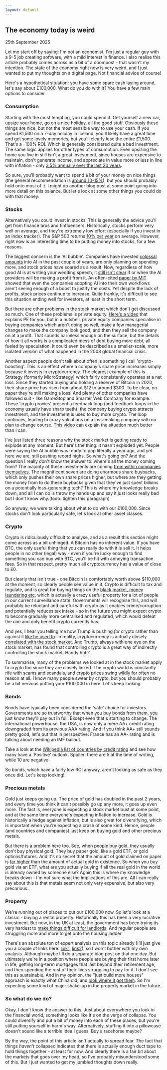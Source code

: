 ```yaml
---
layout: default
---
```


## The economy today is weird
25th September 2025

Let me start off by saying: I'm not an economist. I'm just a regular guy with a 9-5 job creating software, with a mild interest in finance. I also realise this article probably comes across as a bit of a doompost - that wasn't my intention. The state of the economy right now is very weird, and I just wanted to put my thoughts on a digital page. Not financial advice of course!

Here's a hypothetical situation: you have some spare cash laying around, let's say about £100,000. What do you do with it? You have a few main options to consider.

### Consumption

Starting with the most tempting, you could spend it. Get yourself a new car, upsize your home, go on a nice holiday, all the good stuff. Obviously these things are nice, but not the most sensible way to use your cash. If you spend £1,500 on a 7-day holiday in Iceland, you'll likely have a great time and get some lovely memories, but you'll clearly lose the entire £1,500. That's a -100% ROI. Which is generally considered quite a bad investment. The same logic applies for other types of consumption. Even upsizing the home you live in still isn't a great investment, since houses are expensive to maintain, don't generate income, and appreciate in value more or less in line with inflation - only [3.5% annually over the last 20 years](https://www.propertyinvestmentproject.co.uk/property-statistics/nationwide-average-house-price/).

So sure, you'll probably want to spend a bit of your money on nice things (the general recommendation is [around 10-15%](https://irsmedic.com/the-ultimate-budgeting-guide-for-lottery-winners-to-keep-wealth/)), but you should probably hold onto most of it. I might do another blog post at some point going into more detail on this balance. But let's look at some other things you could do with that money.

### Stocks

Alternatively you could invest in stocks. This is generally the advice you'll get from finance bros and finfluencers. Historically, stocks perform very well on average, and they're extremely low effort (especially if you invest in an index tracker). The S&P 500 returns [10% per year](https://www.officialdata.org/us/stocks/s-p-500/1928?amount=100&endYear=2025) on average. However, right now is an interesting time to be putting money into stocks, for a few reasons.

The biggest concern is the 'AI bubble'. Companies have invested [colossal amounts](https://www.svcp.com/big-techs-400-billion-ai-spending-spree-just-got-wall-streets-blessing/#:~:text=Alphabet's%20Google%2C%20Microsoft%2C%20Amazon%2C,to%20boost%20outlays%20even%20more.) into AI in the past couple of years, are only planning on spending more, and stock prices have soared as a result. Now, regardless of how good AI is at writing your wedding speech, it [still isn't clear](https://www.goldmansachs.com/insights/articles/will-the-1-trillion-of-generative-ai-investment-pay-off) if or when the AI providers will be making a profit from it. An often-cited [paper by MIT](https://mlq.ai/media/quarterly_decks/v0.1_State_of_AI_in_Business_2025_Report.pdf) showed that even the companies adopting AI into their own workflows aren't seeing enough of a boost to justify the costs. Yet despite the lack of profits, stock prices continue to increase. Quite frankly, it's difficult to see this situation ending well for investors, at least in the short term.

But there are other problems in the stock market which don't get discussed so much. One of these problems is private equity. [Here's a video](https://www.youtube.com/watch?v=aGEGE3po_Qc) that explains PE for you, but in a nutshell, private equity companies specialise in buying companies which aren't doing so well, make a few managerial changes to make the company look good, and then they sell the company on at a profit. That sounds harmless enough on the surface, but the details of how it all works is a complicated mess of debt buying more debt, all fueled by speculation. It could even be described as a smaller-scale, more isolated version of what happened in the 2008 global financial crisis.

Another aspect people don't talk about often is something I call 'crypto-boosting'. This is an effect where a company's share price increases simply because it invests in cryptocurrency. The clearest example of this is Strategy (formerly MicroStrategy) which fairly consistently operates at a net loss. Since they started buying and holding a reserve of Bitcoin in 2020, their share price has risen from about $12 to around $300. To be clear, on paper they're still making a loss! And plenty of other companies have followed suit - like GameStop and Smarter Web Company for example. These 'crypto proxies' present a feedback loop (and feedback loops in the economy usually have sharp teeth): the company buying crypto attracts investment, and the investment is used to buy more crypto. The loop continues, leading to crazy valuations on a loss-making company with no plan to change course. [This video](https://www.youtube.com/watch?v=inI0SC3Zj4A) can explain the situation much better than I can.

I've just listed three reasons why the stock market is getting ready to explode at any moment. But here's the thing: it hasn't exploded yet. People were saying the AI bubble was ready to pop literally a year ago, and yet here we are, still pushing record highs. So what's going on? And the question I really don't know the answer to: where's all the money coming from? The majority of these investments are coming [from within companies themselves](https://www.federalreserve.gov/releases/z1/20250911/z1.pdf). The magnificent seven are doing enormous share buybacks, which only pushes their own share prices higher, but where are they getting the money from to do these buybacks given that they've just spent billions on a potentially loss-generating tech? This is where my knowledge breaks down, and all I can do is throw my hands up and say it just looks really bad but I don't know why.(todo: tighten this paragraph)

So anyway, we were talking about what to do with our £100,000. Since stocks don't look particularly safe, let's look at other asset classes.

### Crypto

Crypto is ridiculously difficult to analyse, and as a result this section might come across as a bit unhinged. A Bitcoin has no inherent value. If you have BTC, the only useful thing that you can really do with it is sell it. It helps people in no other (legal) way - even if you're lucky enough to find something you can buy with BTC, you'll be hit with annoying transaction fees. So in that respect, pretty much all cryptocurrency has a value of close to £0.

But clearly that isn't true - one Bitcoin is comfortably worth above $110,000 at the moment, so clearly people see value in it. Crypto is difficult to tax and regulate, and is great for buying things on the [black market, money laundering etc](https://freepolicybriefs.org/wp-content/uploads/2019/02/freepolicybrief_jan212019.pdf), which is actually a crazy useful property for a lot of people in our current surveillance state. Governments will recognise this, and will probably be reluctant and careful with crypto as it enables crime/corruption and potentially reduces tax intake - so in the future you might expect crypto to become gradually more centralised and regulated, which would defeat the one and only benefit crypto currently has.

And yes, I hear you telling me how Trump is pushing *for* crypto rather than against it [like he used to](https://www.bbc.co.uk/news/business-57392734). In reality, cryptocurrency is actually closely [correlated with the stock market](https://www.cmegroup.com/openmarkets/economics/2025/Why-Bitcoins-Relationship-with-Equities-Has-Changed.html). And Trump, always with one eye on the stock market, has found that controlling crypto is a great way of indirectly controlling the stock market. Handy huh?

To summarise, many of the problems we looked at in the stock market apply to crypto too since they are closely linked. The crypto world is constantly rife with scams and scandals, and crypto prices swing wildly for often no reason at all. I know many people swear by crypto, but you should probably be a bit nervous putting your £100,000 in here. Let's keep looking.

### Bonds

Bonds have typically been considered the 'safe' choice for investors. Governments are so trustworthy that when you buy bonds from them, you just *know* they'll pay out in full. Except even that's starting to change. The international powerhouse, the USA, is now only a mere AA+ credit rating downgraded from its previous AAA rating. And if you think AA+ still sounds pretty good, let's put that in perspective: France has an AA- rating and is talking about needing an IMF bailout.

Take a look at the [Wikipedia list of countries by credit rating](https://en.wikipedia.org/wiki/List_of_countries_by_credit_rating) and see how many have a 'Positive' outlook. Spoiler: there are 5 at the time of writing, while 10 are negative.

So bonds, which have a fairly low ROI anyway, aren't looking as safe as they once did. Let's keep looking!

### Precious metals

Gold just keeps going up. The price of gold has doubled in the past 2 years, and every time you think it can't possibly go up any more, it goes up even more. The fact is, everyone is expecting a stock market bust at some point, and at the same time everyone's expecting inflation to increase. Gold is historically a hedge against inflation, but is also great for diversifying, which is important when you're expecting a crash of some kind. Hence, people (and countries and companies) just keep on buying gold and other precious metals.

But there is a problem here too. See, when people buy gold, they usually don't buy physical gold. They buy paper gold, like a gold ETF, or gold options/futures. And it's no secret that the amount of gold claimed on paper is [far higher](https://www.forbes.com/councils/forbesfinancecouncil/2025/09/25/private-equity-in-your-401k-what-this-means-for-retirement-savers/) than the amount of actual gold in existence. So when you buy gold via an ETF, what are you actually buying if all the real gold in the world is already owned by someone else? Again this is where my knowledge breaks down - I'm not sure what the implications of this are. All I can really say about this is that metals seem not only very expensive, but also very precarious.

### Property

We're running out of places to put our £100,000 now. So let's look at a classic - buying a rental property. Historically this has been a very lucrative investment. But now, in the UK at least, the government has been trying its very hardest to [make things difficult for landlords](https://www.gov.uk/government/publications/guide-to-the-renters-rights-bill/guide-to-the-renters-rights-bill). And regular people are struggling more and more to get onto the housing ladder.

There's an absolute ton of expert analysis on this topic already (I'll just give you a couple of links here: [link1](https://www.imf.org/en/Publications/fandd/issues/2024/12/the-housing-affordability-crunch-deniz-igan), [link2](https://www.weforum.org/stories/2024/06/global-housing-crisis-practical-solutions/)), so I won't bother with my own analysis. Although maybe I'll do a separate blog post on that one day. But ultimately we're in a position where people are buying their first home later in life, getting long-term mortgages that last beyond their retirement age, and then spending the rest of their lives struggling to pay for it. I don't see this as sustainable. And in my opinion, the "just build more houses" approach is exactly what China did, and [look where it got them](https://www.nytimes.com/2025/08/25/business/china-property-downturn.html). So I'm expecting some kind of major shake-up in the property market in the future.

### So what do we do?

Okay, I don't know the answer to this. Just about everywhere you look in the financial world, something looks like it's on the verge of collapse. You could diversify and put a bit of money into each of these places, but you're still putting yourself in harm's way. Alternatively, stuffing it into a pillowcase doesn't sound like a terrible idea I guess. Buy a racehorse maybe?

By the way, the point of this article isn't actually to spread fear. The fact that things _haven't_ collapsed indicates that there is actually enough duct tape to hold things together - at least for now. And clearly there is a fair bit about the markets that goes over my head, so I've probably misunderstood some of this. But I just wanted to get my jumbled thoughts down really.